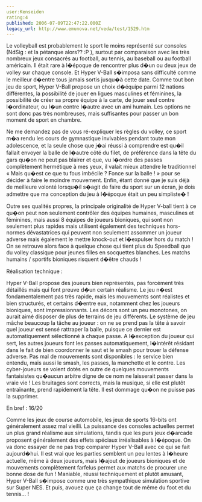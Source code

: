 ```yaml
---
user:Kenseiden
rating:4
published: 2006-07-09T22:47:22.000Z
legacy_url: http://www.emunova.net/veda/test/1529.htm
---
```

Le volleyball est probablement le sport le moins représenté sur consoles (NdSig : et la pétanque alors?? :P ), surtout par comparaison avec les très nombreux jeux consacrés au football, au tennis, au baseball ou au football américain. Il était rare à l�époque de rencontrer plus d�un ou deux jeux de volley sur chaque console. Et Hyper V-Ball s�imposa sans difficulté comme le meilleur d�entre tous jamais sortis jusqu�à cette date. Comme tout bon jeu de sport, Hyper V-Ball propose un choix d�équipe parmi 12 nations différentes, la possibilité de jouer en ligues masculines et féminines, la possibilité de créer sa propre équipe à la carte, de jouer seul contre l�ordinateur, ou l�un contre l�autre avec un ami humain. Les options ne sont donc pas très nombreuses, mais suffisantes pour passer un bon moment de sport en chambre.  

  

Ne me demandez pas de vous ré-expliquer les règles du volley, ce sport m�a rendu les cours de gymnastique invivables pendant toute mon adolescence, et la seule chose que j�ai réussi à comprendre est qu�il fallait envoyer la balle de l�autre côté du filet, de préférence dans la tête du gars qu�on ne peut pas blairer et que, vu l�ordre des passes complètement hermétique à mes yeux, il valait mieux attendre le traditionnel « Mais qu�est ce que tu fous imbécile ? Fonce sur la balle ! » pour se décider à faire le moindre mouvement. Enfin, étant donné que je suis déjà de meilleure volonté lorsqu�il s�agit de faire du sport sur un écran, je dois admettre que ma conception du jeu à l�époque était un peu simpliste� !  

  

Outre ses qualités propres, la principale originalité de Hyper V-ball tient à ce qu�on peut non seulement contrôler des équipes humaines, masculines et féminines, mais aussi 8 équipes de joueurs bioniques, qui sont non seulement plus rapides mais utilisent également des techniques hors-normes dévastatrices qui peuvent non seulement assommer un joueur adverse mais également le mettre knock-out et l�expulser hors du match ! On se retrouve alors face à quelque chose qui tient plus du Speedball que du volley classique pour jeunes filles en socquettes blanches. Les matchs humains / sportifs bioniques risquent d�être chauds !  

  

Réalisation technique :  

Hyper V-Ball propose des joueurs bien représentés, pas forcément très détaillés mais qui font preuve d�un certain réalisme. Le jeu n�est fondamentalement pas très rapide, mais les mouvements sont réalistes et bien structurés, et certains d�entre eux, notamment chez les joueurs bioniques, sont impressionnants. Les décors sont un peu monotones, on aurait aimé disposer de plus de terrains de jeu différents. Le système de jeu mâche beaucoup la tâche au joueur : on ne se prend pas la tête à savoir quel joueur est sensé rattraper la balle, puisque ce dernier est automatiquement sélectionné à chaque passe. A l�exception du joueur qui sert, les autres joueurs font les passes automatiquement, l�intérêt résidant dans le fait de bien coordonner le saut et le smash pour trouer la défense adverse. Pas mal de mouvements sont disponibles : le service bien entendu, mais aussi le smash, les passes, la manchette et le contre. Les cyber-joueurs se voient dotés en outre de quelques mouvements fantaisistes qu�aucun arbitre digne de ce nom ne laisserait passer dans la vraie vie ! Les bruitages sont corrects, mais la musique, si elle est plutôt entraînante, prend rapidement la tête. Il est dommage qu�on ne puisse pas la supprimer.  

  

En bref : 16/20  

Comme les jeux de course automobile, les jeux de sports 16-bits ont généralement assez mal vieilli. La puissance des consoles actuelles permet un plus grand réalisme aux simulations, tandis que les purs jeux d�arcade proposent généralement des effets spéciaux irréalisables à l�époque. On va donc essayer de ne pas trop comparer Hyper V-Ball avec ce qui se fait aujourd�hui. Il est vrai que les parties semblent un peu lentes à l�heure actuelle, même à deux joueurs, mais l�ajout de joueurs bioniques et de mouvements complètement farfelus permet aux matchs de procurer une bonne dose de fun ! Maniable, réussi techniquement et plutôt amusant, Hyper V-Ball s�impose comme une très sympathique simulation sportive sur Super NES. Et puis, avouez que ça change tout de même du foot et du tennis... !